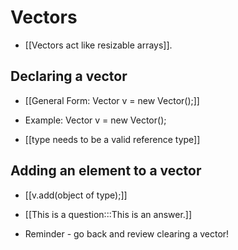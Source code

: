 # Vectors
- [[Vectors act like resizable arrays]].

## Declaring a vector
- [[General Form: Vector<type> v = new Vector();]]
- Example: Vector<Integer> v = new Vector();

- [[type needs to be a valid reference type]]

## Adding an element to a vector
- [[v.add(object of type);]]
- [[This is a question:::This is an answer.]]

- Reminder - go back and review clearing a vector!